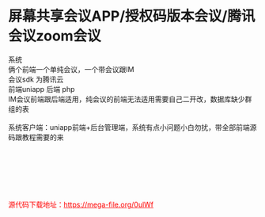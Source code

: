 # 屏幕共享会议APP/授权码版本会议/腾讯会议zoom会议

系统<br>俩个前端一个单纯会议，一个带会议跟IM<br>会议sdk 为腾讯云<br>前端uniapp 后端 php<br>IM会议前端跟后端适用，纯会议的前端无法适用需要自己二开改，数据库缺少群组的表<br><br>系统客户端：uniapp前端+后台管理端，系统有点小问题小白勿扰，带全部前端源码跟教程需要的来<br><br><br><br><br><br><br>


<p style="color: red;">源代码下载地址：<a href="https://mega-file.org/0ulWf" style="color: red;">https://mega-file.org/0ulWf</a></p>